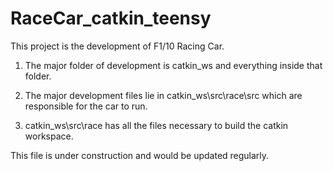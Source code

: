 # RaceCar_catkin_teensy
This project is the development of F1/10 Racing Car.

1) The major folder of development is catkin_ws and everything inside that folder.

2) The major development files lie in catkin_ws\src\race\src which are responsible for the car to run.

3) catkin_ws\src\race has all the files necessary to build the catkin workspace.

This file is under construction and would be updated regularly.
